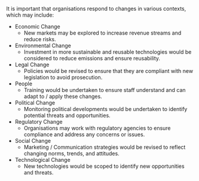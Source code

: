 It is important that organisations respond to changes in various contexts, which may include:
- Economic Change
    - New markets may be explored to increase revenue streams and reduce risks. 
- Environmental Change
    - Investment in more sustainable and reusable technologies would be considered to reduce emissions and ensure reusability.
- Legal Change
    - Policies would be revised to ensure that they are compliant with new legislation to avoid prosecution.
- People 
    - Training would be undertaken to ensure staff understand and can adapt to / apply these changes. 
- Political Change
    - Monitoring political developments would be undertaken to identify potential threats and opportunities. 
- Regulatory Change
    - Organisations may work with regulatory agencies to ensure compliance and address any concerns or issues. 
- Social Change
    - Marketing / Communication strategies would be revised to reflect changing norms, trends, and attitudes.
- Technological Change
    - New technologies would be scoped to identify new opportunities and threats. 